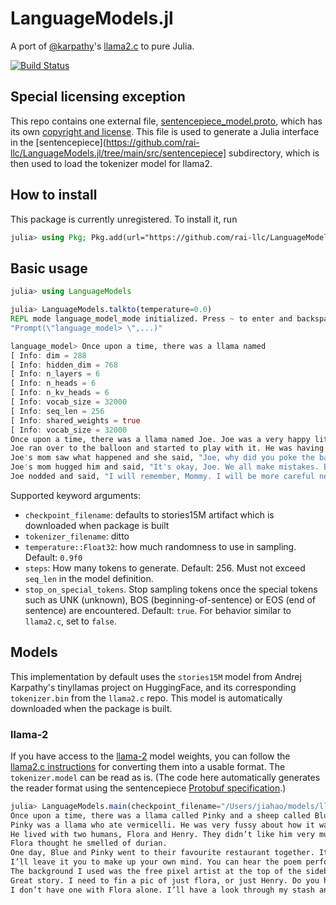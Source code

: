 # LanguageModels.jl

A port of
[@karpathy](https://github.com/karpathy)'s
[llama2.c](https://github.com/karpathy/llama2.c)
to pure Julia.

[![Build Status](https://github.com/rai-llc/LanguageModels.jl/actions/workflows/CI.yml/badge.svg?branch=main)](https://github.com/rai-llc/LanguageModels.jl/actions/workflows/CI.yml?query=branch%3Amain)

## Special licensing exception

This repo contains one external file, [sentencepiece_model.proto](https://github.com/google/sentencepiece/blob/635fe8423a249b6e081aacd290d8aef7476c6a28/src/sentencepiece_model.proto), which has its own [copyright and license](https://github.com/google/sentencepiece/blob/635fe8423a249b6e081aacd290d8aef7476c6a28/LICENSE).
This file is used to generate a Julia interface in the [sentencepiece](https://github.com/rai-llc/LanguageModels.jl/tree/main/src/sentencepiece] subdirectory,
which is then used to load the tokenizer model for llama2.

## How to install

This package is currently unregistered.
To install it, run

```jl
julia> using Pkg; Pkg.add(url="https://github.com/rai-llc/LanguageModels.jl")
```

## Basic usage

```jl
julia> using LanguageModels

julia> LanguageModels.talkto(temperature=0.0)
REPL mode language_model_mode initialized. Press ~ to enter and backspace to exit.
"Prompt(\"language_model> \",...)"

language_model> Once upon a time, there was a llama named
[ Info: dim = 288
[ Info: hidden_dim = 768
[ Info: n_layers = 6
[ Info: n_heads = 6
[ Info: n_kv_heads = 6
[ Info: vocab_size = 32000
[ Info: seq_len = 256
[ Info: shared_weights = true
[ Info: vocab_size = 32000
Once upon a time, there was a llama named Joe. Joe was a very happy little boy who loved to play. One day, Joe was playing in the park when he saw a big, red balloon. Joe was so excited and he wanted to play with it.
Joe ran over to the balloon and started to play with it. He was having so much fun, he didn't notice the balloon was getting bigger and bigger. Suddenly, the balloon popped and Joe was so sad.
Joe's mom saw what happened and she said, "Joe, why did you poke the balloon? You should be more careful." Joe felt very sorry and said, "I'm sorry, Mommy. I didn't mean to poke the balloon."
Joe's mom hugged him and said, "It's okay, Joe. We all make mistakes. But remember, it's important to be careful and think before you do something. That way, you can avoid accidents and stay safe."
Joe nodded and said, "I will remember, Mommy. I will be more careful next time."
```

Supported keyword arguments:
- `checkpoint_filename`: defaults to stories15M artifact which is downloaded when package is built
- `tokenizer_filename`: ditto
- `temperature::Float32`: how much randomness to use in sampling. Default: `0.9f0`
- `steps`: How many tokens to generate. Default: 256. Must not exceed `seq_len` in the model definition.
- `stop_on_special_tokens`. Stop sampling tokens once the special tokens such as UNK (unknown), BOS (beginning-of-sentence) or EOS (end of sentence) are encountered. Default: `true`. For behavior similar to `llama2.c`, set to `false`.

## Models

This implementation by default uses the `stories15M` model from Andrej Karpathy's tinyllamas project on HuggingFace, and its corresponding `tokenizer.bin` from the `llama2.c` repo.
This model is automatically downloaded when the package is built.

### llama-2
If you have access to the [llama-2](https://huggingface.co/meta-llama) model weights,
you can follow the [llama2.c instructions](https://github.com/karpathy/llama2.c#metas-llama-2-models)
for converting them into a usable format.
The `tokenizer.model` can be read as is. (The code here automatically generates the reader format using the sentencepiece [Protobuf specification](https://github.com/google/sentencepiece/blob/635fe8423a249b6e081aacd290d8aef7476c6a28/src/sentencepiece_model.proto).)


```jl
julia> LanguageModels.main(checkpoint_filename="/Users/jiahao/models/llama/llama-2-7b.bin", tokenizer_filename="/Users/jiahao/models/llama/tokenizer.model", tokenizer_loader=LanguageModels.load_sentencepiece_model, prompt="Once upon a time, there was a llama called",)
Once upon a time, there was a llama called Pinky and a sheep called Blue.
Pinky was a llama who ate vermicelli. He was very fussy about how it was cooked. He wanted it long, and hot and slightly damp. It was the only way he would eat it.
He lived with two humans, Flora and Henry. They didn’t like him very much. They found him funny-looking and they thought he was smelly.
Flora thought he smelled of durian.
One day, Blue and Pinky went to their favourite restaurant together. It was called Not Very Delicious at All.
I’ll leave it you to make up your own mind. You can hear the poem performed here.
The background I used was the free pixel artist at the top of the sidebar.
Great story. I need to fin a pic of just flora, or just Henry. Do you have one or do I need to make one?
I don’t have one with Flora alone. I’ll have a look through my stash and see if I can find one though.
```

